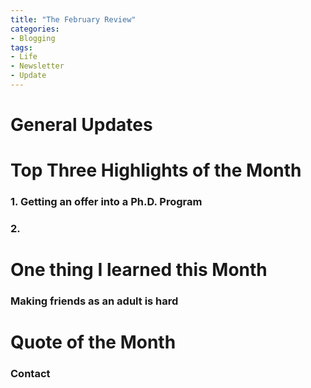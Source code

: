 ```yaml
---
title: "The February Review"
categories:
- Blogging
tags:
- Life
- Newsletter
- Update
---
```


# General Updates


# Top Three Highlights of the Month

### 1. Getting an offer into a Ph.D. Program

### 2. 


# One thing I learned this Month

### Making friends as an adult is hard



# Quote of the Month


### Contact